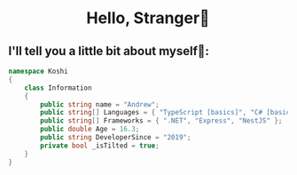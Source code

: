 # <p align="center">Hello, Stranger🌿</p>
## I'll tell you a little bit about myself🥰:

```c#
namespace Koshi
{
    class Information
    {
        public string name = "Andrew";
        public string[] Languages = { "TypeScript [basics]", "C# [basics]", "JavaScript [basics]", "Python [middle]" };
        public string[] Frameworks = { ".NET", "Express", "NestJS" };
        public double Age = 16.3;
        public string DeveloperSince = "2019";
        private bool _isTilted = true;
    }
}
```
